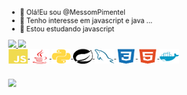 - 👋 Olá!Eu sou @MessomPimentel
- 👀 Tenho interesse em javascript e java ...
- 🌱 Estou estudando javascript
<div>
  <a href="https://github.com/messompimentel">
  <img height="180em" src="https://github-readme-stats.vercel.app/api?username=messompimentel&show_icons=true&theme=dark&include_all_commits=true&count_private=true"/>
  <img height="180em" src="https://github-readme-stats.vercel.app/api/top-langs/?username=messompimentel&layout=compact&langs_count=7&theme=dark"/>
</div>
   <div>
     <img align="center" alt="Messom-Js" height="30" width="40" src="https://raw.githubusercontent.com/devicons/devicon/master/icons/javascript/javascript-plain.svg">
     <img align="center" alt="Messom-Js" height="30" width="40" src="https://raw.githubusercontent.com/devicons/devicon/master/icons/java/java-plain.svg">
     <img align="center" alt="Messom-Js" height="30" width="40" src="https://raw.githubusercontent.com/devicons/devicon/master/icons/python/python-plain.svg">
     <img align="center" alt="Messom-Js" height="30" width="40" src="https://raw.githubusercontent.com/devicons/devicon/master/icons/spring/spring-plain.svg">
     <img align="center" alt="Messom-Js" height="30" width="40" src="https://raw.githubusercontent.com/devicons/devicon/master/icons/mysql/mysql-plain.svg">
     <img align="center" alt="Messom-Js" height="30" width="40" src="https://raw.githubusercontent.com/devicons/devicon/master/icons//css3/css3-plain.svg">
     <img align="center" alt="Messom-Js" height="30" width="40" src="https://raw.githubusercontent.com/devicons/devicon/master/icons/html5/html5-plain.svg">
     <img align="center" alt="Messom-Js" height="30" width="40" src="https://raw.githubusercontent.com/devicons/devicon/master/icons/docker/docker-plain.svg">
      
      
     
   </div style="display: inline_block"><br>
<div>
   
   <a href="https://www.linkedin.com/in/linkedin.com/in/emerson-pimentel-de-souza-eps" target="_blank"><img src="https://img.shields.io/badge/-LinkedIn-%230077B5?style=for-the-badge&logo=linkedin&logoColor=white" target="_blank"></a> 
  </div>

